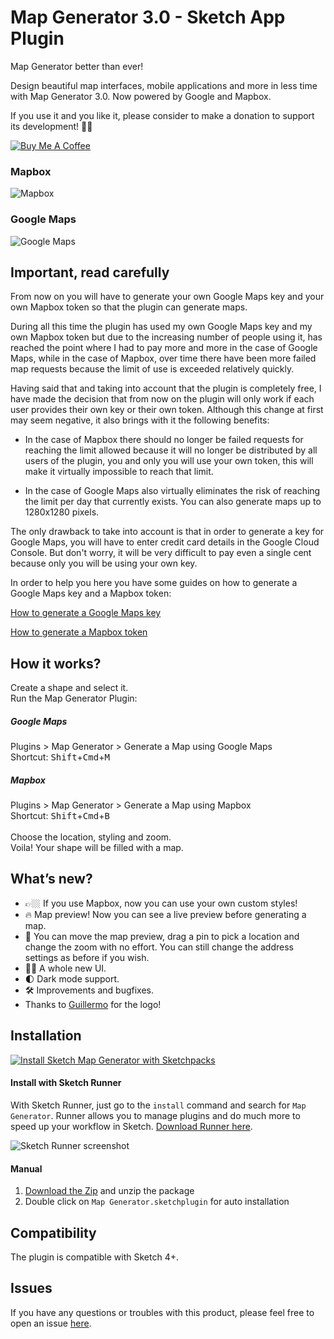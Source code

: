 # Map Generator 3.0 - Sketch App Plugin

Map Generator better than ever!

Design beautiful map interfaces, mobile applications and more in less time with Map Generator 3.0. Now powered by Google and Mapbox.

If you use it and you like it, please consider to make a donation to support its development! 🙏🏼

<a href="https://www.buymeacoffee.com/eddiesigner" target="_blank"><img src="https://www.buymeacoffee.com/assets/img/custom_images/black_img.png" alt="Buy Me A Coffee" style="height: auto !important;width: auto !important;" ></a>

### Mapbox

![Mapbox](/assets/mapbox.gif?raw=true "Map Generator using Mapbox")

### Google Maps

![Google Maps](/assets/google.gif?raw=true "Map Generator using Google Maps")

## Important, read carefully

From now on you will have to generate your own Google Maps key and your own Mapbox token so that the plugin can generate maps.

During all this time the plugin has used my own Google Maps key and my own Mapbox token but due to the increasing number of people using it, has reached the point where I had to pay more and more in the case of Google Maps, while in the case of Mapbox, over time there have been more failed map requests because the limit of use is exceeded relatively quickly.

Having said that and taking into account that the plugin is completely free, I have made the decision that from now on the plugin will only work if each user provides their own key or their own token. Although this change at first may seem negative, it also brings with it the following benefits:

* In the case of Mapbox there should no longer be failed requests for reaching the limit allowed because it will no longer be distributed by all users of the plugin, you and only you will use your own token, this will make it virtually impossible to reach that limit.

* In the case of Google Maps also virtually eliminates the risk of reaching the limit per day that currently exists. You can also generate maps up to 1280x1280 pixels.

The only drawback to take into account is that in order to generate a key for Google Maps, you will have to enter credit card details in the Google Cloud Console. But don't worry, it will be very difficult to pay even a single cent because only you will be using your own key.

In order to help you here you have some guides on how to generate a Google Maps key and a Mapbox token:

[How to generate a Google Maps key](https://github.com/eddiesigner/sketch-map-generator/wiki/How-to-generate-a-Google-Maps-key)

[How to generate a Mapbox token](https://github.com/eddiesigner/sketch-map-generator/wiki/How-to-create-a-token-to-use-your-own-Mapbox-styles)

## How it works?

Create a shape and select it.
<br>
Run the Map Generator Plugin:
##### Google Maps
Plugins > Map Generator > Generate a Map using Google Maps
<br>
Shortcut: <kbd>Shift</kbd>+<kbd>Cmd</kbd>+<kbd>M</kbd>
##### Mapbox
Plugins > Map Generator > Generate a Map using Mapbox
<br>
Shortcut: <kbd>Shift</kbd>+<kbd>Cmd</kbd>+<kbd>B</kbd>
<br><br>
Choose the location, styling and zoom.
<br>
Voila! Your shape will be filled with a map.

## What’s new?

* 👉🏼 If you use Mapbox, now you can use your own custom styles!
* 🔥 Map preview! Now you can see a live preview before generating a map.
* 📍 You can move the map preview, drag a pin to pick a location and change the zoom  with no effort. You can still change the address settings as before if you wish.
* 💅🏼 A whole new UI.
* 🌓 Dark mode support.
* 🛠 Improvements and bugfixes.
* Thanks to [Guillermo](https://guillermoseis.com/) for the logo!

## Installation

[![Install Sketch Map Generator with Sketchpacks](/assets/sketchpacks.png?raw=true "Install Sketch Map Generator with Sketchpacks")](https://sketchpacks.com/eddiesigner/sketch-map-generator/install)

#### Install with Sketch Runner
With Sketch Runner, just go to the `install` command and search for `Map Generator`. Runner allows you to manage plugins and do much more to speed up your workflow in Sketch. [Download Runner here](http://www.sketchrunner.com).

![Sketch Runner screenshot](https://res.cloudinary.com/edev/image/upload/v1511169425/Screen_Shot_2017-11-20_at_10.16.49_AM_oiwp2j.png)

#### Manual

1. [Download the Zip](https://github.com/eddiesigner/sketch-map-generator/archive/master.zip) and unzip the package
2. Double click on `Map Generator.sketchplugin` for auto installation

## Compatibility

The plugin is compatible with Sketch 4+.

## Issues

If you have any questions or troubles with this product, please feel free to open an issue [here](https://github.com/eddiesigner/sketch-map-generator/issues).
